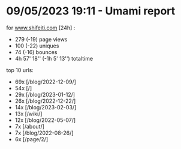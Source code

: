 # 09/05/2023 19:11 - Umami report
for www.shifeiti.com [24h] :

 - 279 (-19) page views
 - 100 (-22) uniques
 - 74 (-16) bounces
 - 4h 57' 18'' (-1h 5' 13'') totaltime


top 10 urls:
 - 69x [/blog/2022-12-09/]
 - 54x [/]
 - 29x [/blog/2023-01-12/]
 - 26x [/blog/2022-12-22/]
 - 14x [/blog/2023-02-03/]
 - 13x [/wiki/]
 - 12x [/blog/2022-05-07/]
 - 7x [/about/]
 - 7x [/blog/2022-08-26/]
 - 6x [/page/2/]


